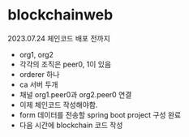 # blockchainweb


2023.07.24 체인코드 배포 전까지
- org1, org2
- 각각의 조직은 peer0, 1이 있음
- orderer 하나
- ca 서버 두개
- 채널 org1.peer0과 org2.peer0 연결
- 이제 체인코드 작성해야함.
- form 데이터를 전송할 spring boot project 구성 완료
- 다음 시간에 blockchain 코드 작성
